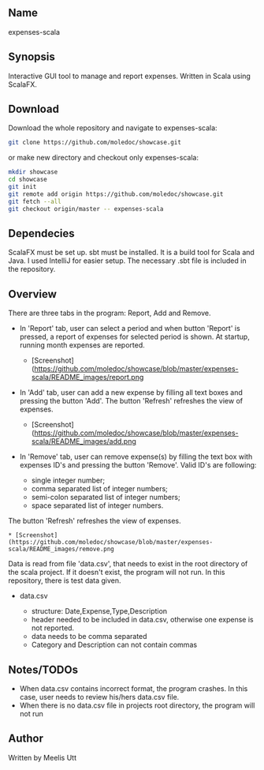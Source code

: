 ## Name 

expenses-scala

## Synopsis 

Interactive GUI tool to manage and report expenses. Written in Scala using ScalaFX.

## Download

Download the whole repository and navigate to expenses-scala:

```sh
git clone https://github.com/moledoc/showcase.git
```

or make new directory and checkout only expenses-scala:

```sh
mkdir showcase
cd showcase
git init
git remote add origin https://github.com/moledoc/showcase.git
git fetch --all
git checkout origin/master -- expenses-scala
```

## Dependecies

ScalaFX must be set up. 
sbt must be installed. It is a build tool for Scala and Java.
I used IntelliJ for easier setup. The necessary .sbt file is included in the repository.

## Overview

There are three tabs in the program: Report, Add and Remove.

* In 'Report' tab, user can select a period and when button 'Report' is pressed, a report of expenses for selected period is shown. At startup, running month expenses are reported.

    * [Screenshot](https://github.com/moledoc/showcase/blob/master/expenses-scala/README_images/report.png

* In 'Add' tab, user can add a new expense by filling all text boxes and pressing the button 'Add'. The button 'Refresh' refreshes the view of expenses. 

    * [Screenshot](https://github.com/moledoc/showcase/blob/master/expenses-scala/README_images/add.png

* In 'Remove' tab, user can remove expense(s) by filling the text box with expenses ID's and pressing the button 'Remove'. Valid ID's are following:

    * single integer number;
    * comma separated list of integer numbers;
    * semi-colon separated list of integer numbers;
    * space separated list of integer numbers.

The button 'Refresh' refreshes the view of expenses. 

    * [Screenshot](https://github.com/moledoc/showcase/blob/master/expenses-scala/README_images/remove.png


Data is read from file 'data.csv', that needs to exist in the root directory of the scala project. If it doesn't exist, the program will not run.
In this repository, there is test data given.

* data.csv
	
	* structure: Date,Expense,Type,Description
	* header needed to be included in data.csv, otherwise one expense is not reported.
	* data needs to be comma separated
  * Category and Description can not contain commas
	

## Notes/TODOs

* When data.csv contains incorrect format, the program crashes. In this case, user needs to review his/hers data.csv file.
* When there is no data.csv file in projects root directory, the program will not run

## Author

Written by
Meelis Utt

